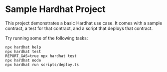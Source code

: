 # Sample Hardhat Project

This project demonstrates a basic Hardhat use case. It comes with a sample contract, a test for that contract, and a script that deploys that contract.

Try running some of the following tasks:

```shell
npx hardhat help
npx hardhat test
REPORT_GAS=true npx hardhat test
npx hardhat node
npx hardhat run scripts/deploy.ts
```

<!--
  TODO:
    add linter for solidity and javascript
    add fuzz test
    add slither
    add github actions
    add scripts for deploy and upgrade
-->
